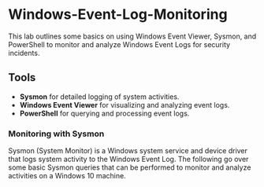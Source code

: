 # Windows-Event-Log-Monitoring

This lab outlines some basics on using Windows Event Viewer, Sysmon, and PowerShell to monitor and analyze Windows Event Logs for security incidents. 

## Tools
- **Sysmon** for detailed logging of system activities.
- **Windows Event Viewer** for visualizing and analyzing event logs.
- **PowerShell** for querying and processing event logs.

### Monitoring with Sysmon

Sysmon (System Monitor) is a Windows system service and device driver that logs system activity to the Windows Event Log. The following go over some basic Sysmon queries that 
can be performed to monitor and analyze activities on a Windows 10 machine. 


